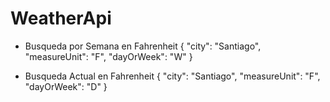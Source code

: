 # WeatherApi


- Busqueda por Semana en Fahrenheit
{
  "city": "Santiago",
  "measureUnit": "F",
  "dayOrWeek": "W"
}

- Busqueda Actual en Fahrenheit
{
  "city": "Santiago",
  "measureUnit": "F",
  "dayOrWeek": "D"
}
